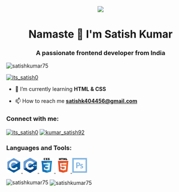 <div id="header" align="center">
  <img src="https://media4.giphy.com/media/iOdhk1BSNJ7PsQRUN3/giphy.gif?cid=790b761111f03d8dd7c4b9e4394ef3136b2f7b72e82e860e&rid=giphy.gif&ct=s" width="300"/>
</div>
<h1 align="center">Namaste 🙏 I'm Satish Kumar </h1>
<h3 align="center">A passionate frontend developer from India</h3>

<p align="left"> <img src="https://komarev.com/ghpvc/?username=satishkumar75&label=Profile%20views&color=0e75b6&style=flat" alt="satishkumar75" /> </p>

<p align="left"> <a href="https://twitter.com/its_satish0" target="blank"><img src="https://img.shields.io/twitter/follow/its_satish0?logo=twitter&style=for-the-badge" alt="its_satish0" /></a> </p>

- 🌱 I’m currently learning **HTML & CSS**

- 📫 How to reach me **satishk404456@gmail.com**


<h3 align="left">Connect with me:</h3>
<p align="left">
<a href="https://twitter.com/its_satish0" target="blank"><img align="center" src="https://raw.githubusercontent.com/rahuldkjain/github-profile-readme-generator/master/src/images/icons/Social/twitter.svg" alt="its_satish0" height="30" width="40" /></a>
<a href="https://instagram.com/kumar_satish92" target="blank"><img align="center" src="https://raw.githubusercontent.com/rahuldkjain/github-profile-readme-generator/master/src/images/icons/Social/instagram.svg" alt="kumar_satish92" height="30" width="40" /></a>
</p>

<h3 align="left">Languages and Tools:</h3>
<p align="left"> <a href="https://www.cprogramming.com/" target="_blank" rel="noreferrer"> <img src="https://raw.githubusercontent.com/devicons/devicon/master/icons/c/c-original.svg" alt="c" width="40" height="40"/> </a> <a href="https://www.w3schools.com/cpp/" target="_blank" rel="noreferrer"> <img src="https://raw.githubusercontent.com/devicons/devicon/master/icons/cplusplus/cplusplus-original.svg" alt="cplusplus" width="40" height="40"/> </a> <a href="https://www.w3schools.com/css/" target="_blank" rel="noreferrer"> <img src="https://raw.githubusercontent.com/devicons/devicon/master/icons/css3/css3-original-wordmark.svg" alt="css3" width="40" height="40"/> </a> <a href="https://www.w3.org/html/" target="_blank" rel="noreferrer"> <img src="https://raw.githubusercontent.com/devicons/devicon/master/icons/html5/html5-original-wordmark.svg" alt="html5" width="40" height="40"/> </a> <a href="https://www.photoshop.com/en" target="_blank" rel="noreferrer"> <img src="https://raw.githubusercontent.com/devicons/devicon/master/icons/photoshop/photoshop-line.svg" alt="photoshop" width="40" height="40"/> </a> </p>

<p><img align="left" src="https://github-readme-stats.vercel.app/api/top-langs?username=satishkumar75&show_icons=true&locale=en&layout=compact" alt="satishkumar75" /></p>

<p>&nbsp;<img align="center" src="https://github-readme-stats.vercel.app/api?username=satishkumar75&show_icons=true&locale=en" alt="satishkumar75" /></p>




